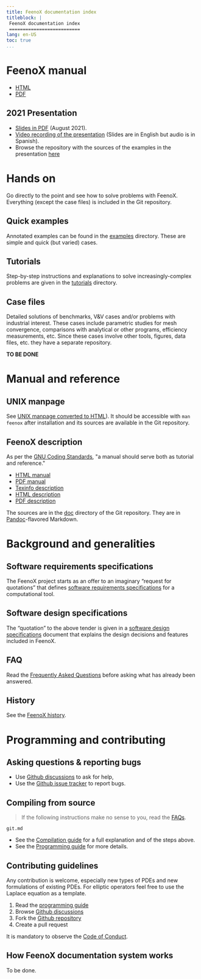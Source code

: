 ```yaml
---
title: FeenoX documentation index
titleblock: |
 FeenoX documentation index
 ==========================
lang: en-US
toc: true 
...
```



# FeenoX manual

 * [HTML](https://www.seamplex.com/feenox/doc/feenox-manual.html)
 * [PDF](https://www.seamplex.com/feenox/doc/feenox-manual.pdf)

## 2021 Presentation  
 
 * [Slides in PDF](https://www.seamplex.com/feenox/doc/2021-feenox.pdf) (August 2021).
 * [Video recording of the presentation](https://youtu.be/-RJ5qn7E9uE) (Slides are in English but audio is in Spanish).
 * Browse the repository with the sources of the examples in the presentation [here](https://github.com/gtheler/2021-presentation)

# Hands on

Go directly to the point and see how to solve problems with FeenoX. Everything (except the case files) is included in the Git repository.

## Quick examples

Annotated examples can be found in the [examples](../examples) directory. These are simple and quick (but varied) cases.

## Tutorials

Step-by-step instructions and explanations to solve increasingly-complex problems are given in the [tutorials](../tutorials) directory.

## Case files

Detailed solutions of benchmarks, V&V cases and/or problems with industrial interest. These cases include parametric studies for mesh convergence, comparisons with analytical or other programs, efficiency measurements,  etc. Since these cases involve other tools, figures, data files, etc. they have a separate repository.

**TO BE DONE**

# Manual and reference

## UNIX manpage

See [UNIX manpage converted to HTML](https://www.seamplex.com/feenox/doc/feenox.1.html)).
It should be accessible with `man feenox` after installation and its sources are available in the Git repository.

## FeenoX description

As per the [GNU Coding Standards](https://www.gnu.org/prep/standards/standards.html#GNU-Manuals), "a manual should serve both as tutorial and reference."

 * [HTML manual](https://www.seamplex.com/feenox/doc/feenox-manual.html)
 * [PDF manual](https://www.seamplex.com/feenox/doc/feenox-manual.pdf)
 * [Texinfo description](https://www.seamplex.com/feenox/doc/feenox-desc.texi)
 * [HTML description](https://www.seamplex.com/feenox/doc/feenox-desc.html)
 * [PDF description](https://www.seamplex.com/feenox/doc/feenox-desc.pdf)

The sources are in the [doc](https://github.com/seamplex/feenox/tree/main/doc) directory of the Git repository. They are in [Pandoc](https://pandoc.org/)-flavored Markdown.
 

# Background and generalities

## Software requirements specifications

The FeenoX project starts as an offer to an imaginary “request for quotations” that defines [software requirements specifications](srs.md) for a computational tool.

## Software design specifications

The “quotation” to the above tender is given in a [software design specifications](sds.md) document that explains the design decisions and features included in FeenoX.

## FAQ

Read the [Frequently Asked Questions](FAQ.md) before asking what has already been answered.

## History

See the [FeenoX history](history.md).


# Programming and contributing

## Asking questions & reporting bugs

 * Use [Github discussions](https://github.com/seamplex/feenox/discussions) to ask for help,
 * Use the [Github issue tracker](https://github.com/seamplex/feenox/issues) to report bugs.

## Compiling from source

> If the following instructions make no sense to you, read the [FAQs](FAQ.md).

```{.include}
git.md
```

 * See the [Compilation guide](./compile.md) for a full explanation and of the steps above.
 * See the [Programming guide](./programming.md) for more details.

    
## Contributing guidelines

Any contribution is welcome, especially new types of PDEs and new formulations of existing PDEs.
For elliptic operators feel free to use the Laplace equation as a template.

 1. Read the [programming guide](./programming.md)
 2. Browse [Github discussions](https://github.com/seamplex/feenox/discussions)
 3. Fork the [Github repository](https://github.com/seamplex/feenox/)
 4. Create a pull request
 
It is mandatory to observe the [Code of Conduct](CODE_OF_CONDUCT.md).



## How FeenoX documentation system works

To be done.

